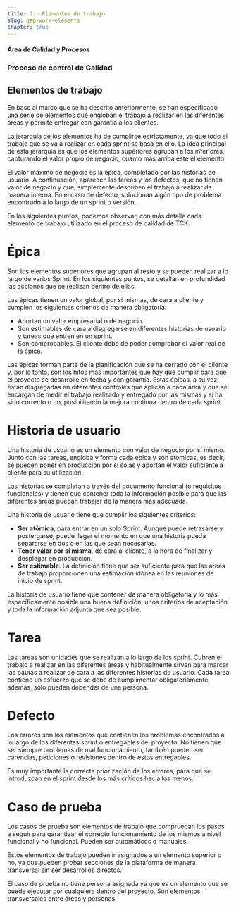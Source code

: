 ```yaml
---
title: 3.- Elementos de trabajo
slug: qap-work-elements
chapter: true
---
```


#### Área de Calidad y Procesos

### Proceso de control de Calidad

## Elementos de trabajo

En base al marco que se ha descrito anteriormente, se han especificado una serie de elementos que engloban el trabajo a realizar en las diferentes áreas y permite entregar con garantía a los clientes.

La jerarquía de los elementos ha de cumplirse estrictamente, ya que todo el trabajo que se va a realizar en cada sprint se basa en ello. La idea principal de esta jerarquía es que los elementos superiores agrupan a los inferiores, capturando el valor propio de negocio, cuanto más arriba esté el elemento.

El valor máximo de negocio es la épica, completado por las historias de usuario. A continuación, aparecen las tareas y los defectos, que no tienen valor de negocio y que, simplemente describen el trabajo a realizar de manera interna. En el caso de defecto, solucionan algún tipo de problema encontrado a lo largo de un sprint o versión.

En los siguientes puntos, podemos observar, con más detalle cada elemento de trabajo utilizado en el proceso de calidad de TCK.


# Épica

Son los elementos superiores que agrupan al resto y se pueden realizar a lo largo de varios Sprint. En los siguientes puntos, se detallan en profundidad las acciones que se realizan dentro de ellas.

Las épicas tienen un valor global, por sí mismas, de cara a cliente y cumplen los siguientes criterios de manera obligatoria:


* Aportan un valor empresarial o de negocio.
* Son estimables de cara a disgregarse en diferentes historias de usuario y tareas que entren en un sprint.
* Son comprobables. El cliente debe de poder comprobar el valor real de la épica.

Las épicas forman parte de la planificación que se ha cerrado con el cliente y, por lo tanto, son los hitos más importantes que hay que cumplir para que el proyecto se desarrolle en fecha y con garantía. Estas épicas, a su vez, están disgregadas en diferentes controles que aplican a cada área y que se encargan de medir el trabajo realizado y entregado por las mismas y si ha sido correcto o no, posibilitando la mejora continua dentro de cada sprint.


# Historia de usuario

Una historia de usuario es un elemento con valor de negocio por sí mismo. Junto con las tareas, engloba y forma cada épica y son atómicas, es decir, se pueden poner en producción por sí solas y aportan el valor suficiente a cliente para su utilización.

Las historias se completan a través del documento funcional (o requisitos funcionales) y tienen que contener toda la información posible para que las diferentes áreas puedan trabajar de la manera más adecuada.

Una historia de usuario tiene que cumplir los siguientes criterios:

* **Ser atómica**, para entrar en un solo Sprint. Aunque puede retrasarse y postergarse, puede llegar el momento en que una historia pueda separarse en dos o en las que sean necesarias.
* **Tener valor por sí misma**, de cara al cliente, a la hora de finalizar y desplegar en producción.
* **Ser estimable**. La definición tiene que ser suficiente para que las áreas de trabajo proporcionen una estimación idónea en las reuniones de inicio de sprint.

La historia de usuario tiene que contener de manera obligatoria y lo más específicamente posible una buena definición, unos criterios de aceptación y toda la información adjunta que sea posible.

# Tarea

Las tareas son unidades que se realizan a lo largo de los sprint. Cubren el trabajo a realizar en las diferentes áreas y habitualmente sirven para marcar las pautas a realizar de cara a las diferentes historias de usuario. Cada tarea contiene un esfuerzo que se debe de cumplimentar obligatoriamente, además, solo pueden depender de una persona.

# Defecto

Los errores son los elementos que contienen los problemas encontrados a lo largo de los diferentes sprint o entregables del proyecto. No tienen que ser siempre problemas de mal funcionamiento, también pueden ser carencias, peticiones o revisiones dentro de estos entregables.

Es muy importante la correcta priorización de los errores, para que se introduzcan en el sprint desde los más críticos hacia los menos.

# Caso de prueba

Los casos de prueba son elementos de trabajo que comprueban los pasos a seguir para garantizar el correcto funcionamiento de los mismos a nivel funcional y no funcional. Pueden ser automáticos o manuales.

Estos elementos de trabajo pueden ir asignados a un elemento superior o no, ya que pueden probar secciones de la plataforma de manera transversal sin ser desarrollos directos.

El caso de prueba no tiene persona asignada ya que es un elemento que se puede ejecutar por cualquiera dentro del proyecto. Son elementos transversales entre áreas y personas.
